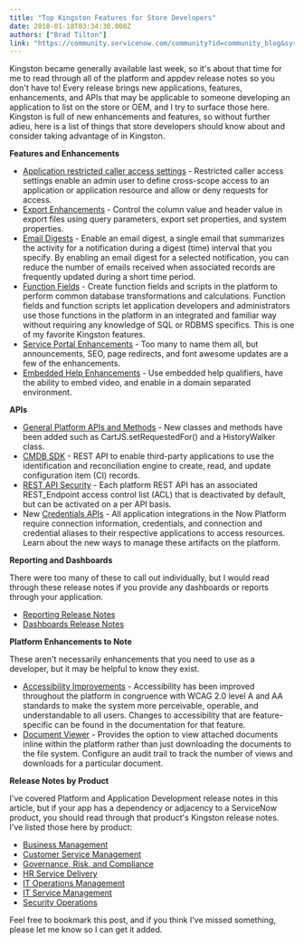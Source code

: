 ```yaml
---
title: "Top Kingston Features for Store Developers"
date: 2018-01-18T03:34:30.000Z
authors: ["Brad Tilton"]
link: "https://community.servicenow.com/community?id=community_blog&sys_id=ef5c6aa1dbd0dbc01dcaf3231f961945"
---
```

<p>Kingston became generally available last week, so it's about that time for me to read through all of the platform and appdev release notes so you don't have to! Every release brings new applications, features, enhancements, and APIs that may be applicable to someone developing an application to list on the store or OEM, and I try to surface those here. Kingston is full of new enhancements and features, so without further adieu, here is a list of things that store developers should know about and consider taking advantage of in Kingston.</p><p></p><p><strong>Features and Enhancements</strong></p><ul><li><a title="ocs.servicenow.com/bundle/kingston-application-development/page/build/applications/concept/restricted-caller-access.html" href="https://docs.servicenow.com/bundle/kingston-application-development/page/build/applications/concept/restricted-caller-access.html">Application restricted caller access settings</a> - Restricted caller access settings enable an admin user to define cross-scope access to an application or application resource and allow or deny requests for access.</li><li><a title="ocs.servicenow.com/bundle/kingston-servicenow-platform/page/administer/exporting-data/concept/export-controls.html" href="https://docs.servicenow.com/bundle/kingston-servicenow-platform/page/administer/exporting-data/concept/export-controls.html">Export Enhancements</a> - Control the column value and header value in export files using query parameters, export set properties, and system properties.</li><li><a title="ocs.servicenow.com/bundle/kingston-servicenow-platform/page/administer/notification/concept/email-digests.html" href="https://docs.servicenow.com/bundle/kingston-servicenow-platform/page/administer/notification/concept/email-digests.html">Email Digests</a> - Enable an email digest, a single email that summarizes the activity for a notification during a digest (time) interval that you specify. By enabling an email digest for a selected notification, you can reduce the number of emails received when associated records are frequently updated during a short time period.</li><li><a title="ocs.servicenow.com/bundle/kingston-application-development/page/build/platform-functions/concept/platform-support-functions.html" href="https://docs.servicenow.com/bundle/kingston-application-development/page/build/platform-functions/concept/platform-support-functions.html">Function Fields</a> - Create function fields and scripts in the platform to perform common database transformations and calculations. Function fields and function scripts let application developers and administrators use those functions in the platform in an integrated and familiar way without requiring any knowledge of SQL or RDBMS specifics. This is one of my favorite Kingston features.</li><li><a title="ocs.servicenow.com/bundle/kingston-release-notes/page/release-notes/servicenow-platform/service-portal-rn.html" href="https://docs.servicenow.com/bundle/kingston-release-notes/page/release-notes/servicenow-platform/service-portal-rn.html">Service Portal Enhancements</a> - Too many to name them all, but announcements, SEO, page redirects, and font awesome updates are a few of the enhancements.</li><li><a title="ocs.servicenow.com/bundle/kingston-release-notes/page/release-notes/application-development/embedded-help-rn.html" href="https://docs.servicenow.com/bundle/kingston-release-notes/page/release-notes/application-development/embedded-help-rn.html">Embedded Help Enhancements</a> - Use embedded help qualifiers, have the ability to embed video, and enable in a domain separated environment.</li></ul><p></p><p><strong>APIs</strong></p><ul><li><a title="ocs.servicenow.com/bundle/kingston-release-notes/page/release-notes/servicenow-platform/api-changes-rn.html" href="https://docs.servicenow.com/bundle/kingston-release-notes/page/release-notes/servicenow-platform/api-changes-rn.html">General Platform APIs and Methods</a> - New classes and methods have been added such as CartJS.setRequestedFor() and a HistoryWalker class.</li><li><a title="ocs.servicenow.com/bundle/kingston-application-development/page/integrate/inbound-rest/concept/c_IdentifyReconcileAPI.html" href="https://docs.servicenow.com/bundle/kingston-application-development/page/integrate/inbound-rest/concept/c_IdentifyReconcileAPI.html">CMDB SDK</a> - REST API to enable third-party applications to use the identification and reconciliation engine to create, read, and update configuration item (CI) records.</li><li><a title="ocs.servicenow.com/bundle/kingston-servicenow-platform/page/integrate/inbound-rest/concept/c_RESTAPISecurity.html" href="https://docs.servicenow.com/bundle/kingston-servicenow-platform/page/integrate/inbound-rest/concept/c_RESTAPISecurity.html">REST API Security</a> - Each platform REST API has an associated REST_Endpoint access control list (ACL) that is deactivated by default, but can be activated on a per API basis.</li><li>New <a title="ocs.servicenow.com/bundle/kingston-release-notes/page/release-notes/it-operations-management/credentials-rn.html" href="https://docs.servicenow.com/bundle/kingston-release-notes/page/release-notes/it-operations-management/credentials-rn.html">Credentials APIs</a> - All application integrations in the Now Platform require connection information, credentials, and connection and credential aliases to their respective applications to access resources. Learn about the new ways to manage these artifacts on the platform.</li></ul><p></p><p><strong>Reporting and Dashboards</strong></p><p>There were too many of these to call out individually, but I would read through these release notes if you provide any dashboards or reports through your application.</p><ul><li><a title="ocs.servicenow.com/bundle/kingston-release-notes/page/release-notes/performance-analytics-reporting/reporting-rn.html" href="https://docs.servicenow.com/bundle/kingston-release-notes/page/release-notes/performance-analytics-reporting/reporting-rn.html">Reporting Release Notes</a></li><li><a title="ocs.servicenow.com/bundle/kingston-release-notes/page/release-notes/performance-analytics-reporting/dashboards-rn.html" href="https://docs.servicenow.com/bundle/kingston-release-notes/page/release-notes/performance-analytics-reporting/dashboards-rn.html">Dashboards Release Notes</a></li></ul><p></p><p><strong>Platform Enhancements to Note</strong></p><p>These aren't necessarily enhancements that you need to use as a developer, but it may be helpful to know they exist.</p><ul><li><a title="ocs.servicenow.com/bundle/kingston-release-notes/page/release-notes/servicenow-platform/accessibility-rn.html" href="https://docs.servicenow.com/bundle/kingston-release-notes/page/release-notes/servicenow-platform/accessibility-rn.html">Accessibility Improvements</a> - Accessibility has been improved throughout the platform in congruence with WCAG 2.0 level A and AA standards to make the system more perceivable, operable, and understandable to all users. Changes to accessibility that are feature-specific can be found in the documentation for that feature.</li><li><a title="ocs.servicenow.com/bundle/kingston-servicenow-platform/page/use/using-forms/task/view-attachment-doc-viewer.html" href="https://docs.servicenow.com/bundle/kingston-servicenow-platform/page/use/using-forms/task/view-attachment-doc-viewer.html">Document Viewer</a> - Provides the option to view attached documents inline within the platform rather than just downloading the documents to the file system. Configure an audit trail to track the number of views and downloads for a particular document.</li></ul><p></p><p><strong>Release Notes by Product</strong></p><p>I've covered Platform and Application Development release notes in this article, but if your app has a dependency or adjacency to a ServiceNow product, you should read through that product's Kingston release notes. I've listed those here by product:</p><ul><li><a title="ocs.servicenow.com/bundle/kingston-release-notes/page/release-notes/business-management/c_BusinessMgmtRN.html" href="https://docs.servicenow.com/bundle/kingston-release-notes/page/release-notes/business-management/c_BusinessMgmtRN.html">Business Management</a></li><li><a title="ocs.servicenow.com/bundle/kingston-release-notes/page/release-notes/customer-service-management/customer-service-rn.html" href="https://docs.servicenow.com/bundle/kingston-release-notes/page/release-notes/customer-service-management/customer-service-rn.html">Customer Service Management</a></li><li><a title="ocs.servicenow.com/bundle/kingston-release-notes/page/release-notes/goverance-risk-compliance/grc-rn.html" href="https://docs.servicenow.com/bundle/kingston-release-notes/page/release-notes/goverance-risk-compliance/grc-rn.html">Governance, Risk, and Compliance</a></li><li><a title="ocs.servicenow.com/bundle/kingston-release-notes/page/release-notes/human-resources/hr-rn.html" href="https://docs.servicenow.com/bundle/kingston-release-notes/page/release-notes/human-resources/hr-rn.html">HR Service Delivery</a></li><li><a title="ocs.servicenow.com/bundle/kingston-release-notes/page/release-notes/it-operations-management/c_ITOMRN.html" href="https://docs.servicenow.com/bundle/kingston-release-notes/page/release-notes/it-operations-management/c_ITOMRN.html">IT Operations Management</a></li><li><a title="ocs.servicenow.com/bundle/kingston-release-notes/page/release-notes/it-service-management/c_ITServiceMgmtRN.html" href="https://docs.servicenow.com/bundle/kingston-release-notes/page/release-notes/it-service-management/c_ITServiceMgmtRN.html">IT Service Management</a></li><li><a title="ocs.servicenow.com/bundle/kingston-release-notes/page/release-notes/security-operations/security-ops-rn.html" href="https://docs.servicenow.com/bundle/kingston-release-notes/page/release-notes/security-operations/security-ops-rn.html">Security Operations</a></li></ul><p></p><p>Feel free to bookmark this post, and if you think I've missed something, please let me know so I can get it added.</p>